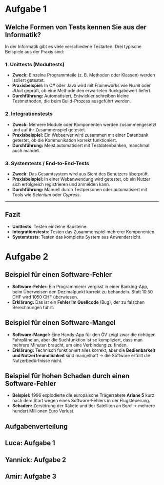 # Aufgabe 1
 
## Welche Formen von Tests kennen Sie aus der Informatik?
 
In der Informatik gibt es viele verschiedene Testarten. Drei typische Beispiele aus der Praxis sind:
 
### 1. Unittests (Modultests)
- **Zweck:** Einzelne Programmteile (z. B. Methoden oder Klassen) werden isoliert getestet.  
- **Praxisbeispiel:** In C# oder Java wird mit Frameworks wie *NUnit* oder *JUnit* geprüft, ob eine Methode den erwarteten Rückgabewert liefert.  
- **Durchführung:** Automatisiert, Entwickler schreiben kleine Testmethoden, die beim Build-Prozess ausgeführt werden.
 
### 2. Integrationstests
- **Zweck:** Mehrere Module oder Komponenten werden zusammengesetzt und auf ihr Zusammenspiel getestet.  
- **Praxisbeispiel:** Ein Webserver wird zusammen mit einer Datenbank getestet, ob die Kommunikation korrekt funktioniert.  
- **Durchführung:** Meist automatisiert mit Testdatenbanken, manchmal auch manuell.
 
### 3. Systemtests / End-to-End-Tests
- **Zweck:** Das Gesamtsystem wird aus Sicht des Benutzers überprüft.  
- **Praxisbeispiel:** In einer Webanwendung wird getestet, ob ein Nutzer sich erfolgreich registrieren und anmelden kann.  
- **Durchführung:** Manuell durch Testpersonen oder automatisiert mit Tools wie *Selenium* oder *Cypress*.
 
---
 
## Fazit
- **Unittests**: Testen einzelne Bausteine.  
- **Integrationstests**: Testen das Zusammenspiel mehrerer Komponenten.  
- **Systemtests**: Testen das komplette System aus Anwendersicht.
 
 
# Aufgabe 2
 
## Beispiel für einen Software-Fehler
- **Software-Fehler:** Ein Programmierer vergisst in einer Banking-App, beim Überweisen den Dezimalpunkt korrekt zu behandeln. Statt 10.50 CHF wird 1050 CHF überwiesen.  
- **Erklärung:** Das ist ein **Fehler im Quellcode** (Bug), der zu falschen Berechnungen führt.
 
## Beispiel für einen Software-Mangel
- **Software-Mangel:** Eine Handy-App für den ÖV zeigt zwar die richtigen Fahrpläne an, aber die Suchfunktion ist so kompliziert, dass man mehrere Minuten braucht, um eine Verbindung zu finden.  
- **Erklärung:** Technisch funktioniert alles korrekt, aber die **Bedienbarkeit und Nutzerfreundlichkeit** sind mangelhaft → die Software erfüllt die Nutzerbedürfnisse nicht.
 
## Beispiel für hohen Schaden durch einen Software-Fehler
- **Beispiel:** 1996 explodierte die europäische Trägerrakete **Ariane 5** kurz nach dem Start wegen eines Software-Fehlers in der Flugsteuerung.  
- **Schaden:** Zerstörung der Rakete und der Satelliten an Bord → mehrere hundert Millionen Euro Verlust.

## Aufgabenverteilung
## Luca: Aufgabe 1
## Yannick: Aufgabe 2
## Amir: Aufgabe 3